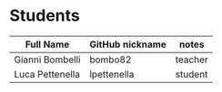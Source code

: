 # Students

| Full Name | GitHub nickname | notes |
| --------- | --------------- | ----- |
| Gianni Bombelli | bombo82 |  teacher |
| Luca Pettenella | lpettenella | student |
